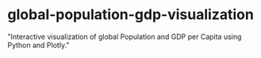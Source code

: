 # global-population-gdp-visualization
"Interactive visualization of global Population and GDP per Capita using Python and Plotly."
